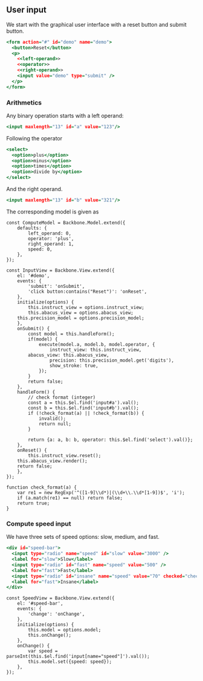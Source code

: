 ## User input

We start with the graphical user interface with a reset button and submit button.
```{.html #user-input-ui}
<form action="#" id="demo" name="demo">
  <button>Reset</button>
  <p>
    <<left-operand>>
    <<operator>>
    <<right-operand>>
    <input value="demo" type="submit" />
  </p>
</form>
```

### Arithmetics

Any binary operation starts with a left operand:
```{.html #left-operand}
<input maxlength="13" id="a" value="123"/>
```

Following the operator
```{.html #operator}
<select>
  <option>plus</option>
  <option>minus</option>
  <option>times</option>
  <option>divide by</option>
</select>
```

And the right operand.
```{.html #right-operand}
<input maxlength="13" id="b" value="321"/>
```

The corresponding model is given as
```{.javascript #compute-model}
const ComputeModel = Backbone.Model.extend({
    defaults: {
        left_operand: 0,
        operator: 'plus',
        right_operand: 1,
        speed: 0,
    },
});
```

```{.javascript #input-view}
const InputView = Backbone.View.extend({
    el: '#demo',
    events: {
        'submit': 'onSubmit',
        'click button:contains("Reset")': 'onReset',
    },
    initialize(options) {
        this.instruct_view = options.instruct_view;
        this.abacus_view = options.abacus_view;
	this.precision_model = options.precision_model;
    },
    onSubmit() {
        const model = this.handleForm();
        if(model) {
            execute(model.a, model.b, model.operator, {
                instruct_view: this.instruct_view,
		abacus_view: this.abacus_view,
                precision: this.precision_model.get('digits'),
                show_stroke: true,
            });
        }
        return false;
    },
    handleForm() {
        // check format (integer)
        const a = this.$el.find('input#a').val();
        const b = this.$el.find('input#b').val();
        if (!check_format(a) || !check_format(b)) {
            invalid();
            return null;
        }

        return {a: a, b: b, operator: this.$el.find('select').val()};
    },
    onReset() {
        this.instruct_view.reset();
	this.abacus_view.render();
	return false;
    },
});
```

```{.javascript #check-format}
function check_format(a) {
    var re1 = new RegExp('^([1-9]\\d*)|(\\d+\\.\\d*[1-9])$', 'i');
    if (a.match(re1) == null) return false;
    return true;
}
```

### Compute speed input

We have three sets of speed options: slow, medium, and fast.
```{.html #speed-ui}
<div id="speed-bar">
  <input type="radio" name="speed" id="slow" value="3000" />
  <label for="slow">Slow</label>
  <input type="radio" id="fast" name="speed" value="500" />
  <label for="fast">Fast</label>
  <input type="radio" id="insane" name="speed" value="70" checked="checked" />
  <label for="fast">Insane</label>
</div>
```

```{.javascript #speed-view}
const SpeedView = Backbone.View.extend({
    el: '#speed-bar',
    events: {
        'change': 'onChange',
    },
    initialize(options) {
        this.model = options.model;
        this.onChange();
    },
    onChange() {
        var speed = parseInt(this.$el.find('input[name="speed"]').val());
        this.model.set({speed: speed});
    },
});
```

